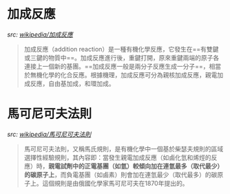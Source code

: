 # 加成反應
*src: [wikipedia/加成反應](https://zh.m.wikipedia.org/wiki/%E5%8A%A0%E6%88%90%E5%8F%8D%E5%BA%94)*
>加成反應（addition reaction）是一種有機化學反應，它發生在==有雙鍵或三鍵的物質中==。加成反應進行後，重鍵打開，原來重鍵兩端的原子各連接上一個新的基團。==加成反應一般是兩分子反應生成一分子==，相當於無機化學的化合反應。根據機理，加成反應可分為親核加成反應，親電加成反應，自由基加成，和環加成。

# 馬可尼可夫法則
*src: [wikipedia/馬可尼可夫法則](https://zh.m.wikipedia.org/zh-tw/%E9%A9%AC%E5%B0%94%E7%A7%91%E5%A4%AB%E5%B0%BC%E7%A7%91%E5%A4%AB%E8%A7%84%E5%88%99)*
>馬可尼可夫法則，又稱馬氏規則，是有機化學中一個基於柴瑟夫規則的區域選擇性經驗規則，其內容即：當發生親電加成反應（如鹵化氫和烯烴的反應）時，**親電試劑中的正電基團（如氫）較傾向加在連氫最多（取代最少）的碳原子上**，而負電基團（如鹵素）則會加在連氫最少（取代最多）的碳原子上。這個規則是由俄國化學家馬可尼可夫在1870年提出的。